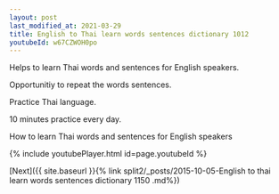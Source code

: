 ```yaml
---
layout: post
last_modified_at: 2021-03-29
title: English to Thai learn words sentences dictionary 1012 
youtubeId: w67CZWOH0po
---
```

 
 
Helps to learn Thai words and sentences for English speakers.

Opportunitiy to repeat the words sentences. 

Practice Thai language. 
 
10 minutes practice every day. 
 
How to learn Thai words and sentences for English speakers 
 
{% include youtubePlayer.html id=page.youtubeId %}
 
 
[Next]({{ site.baseurl }}{% link  split2/_posts/2015-10-05-English to thai learn words sentences dictionary 1150 .md%})
 
